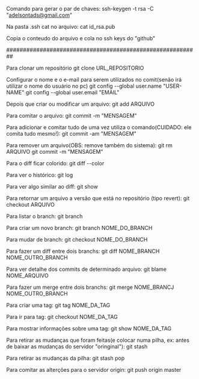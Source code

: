 Comando para gerar o par de chaves:
ssh-keygen -t rsa -C "adelsontads@gmail.com"

Na pasta .ssh cat no arquivo:
cat id_rsa.pub

Copia o conteudo do arquivo e cola no ssh keys do "github"

##########################################################

Para clonar um repositório
git clone URL_REPOSITORIO


Configurar o nome e o e-mail para serem utilizados no comit(senão irá utilizar o nome do usuário no pc)
git config --global user.name "USER-NAME"
git config --global user.email "EMAIL"


Depois que criar ou modificar um arquivo:
git add ARQUIVO


Para comitar o arquivo:
git commit -m "MENSAGEM"


Para adicionar e comitar tudo de uma vez utiliza o comando(CUIDADO: ele comita tudo mesmo!):
git commit -am "MENSAGEM"


Para remover um arquivo(OBS: remove também do sistema):
git rm ARQUIVO
git commit -m "MENSAGEM"


Para o diff ficar colorido:
git diff --color


Para ver o histórico:
git log


Para ver algo similar ao diff:
git show


Para retornar um arquivo a versão que está no repositório (tipo revert):
git checkout ARQUIVO


Para listar o branch:
git branch


Para criar um novo branch:
git branch NOME_DO_BRANCH


Para mudar de branch:
git checkout NOME_DO_BRANCH


Para fazer um diff entre dois branchs:
git diff NOME_BRANCH NOME_OUTRO_BRANCH


Para ver detalhe dos commits de determinado arquivo:
git blame NOME_ARQUIVO


Para fazer um merge entre dois branchs:
git merge NOME_BRANCJ NOME_OUTRO_BRANCH


Para criar uma tag:
git tag NOME_DA_TAG


Para ir para tag:
git checkout NOME_DA_TAG


Para mostrar informações sobre uma tag:
git show NOME_DA_TAG


Para retirar as mudanças que foram feitas(e colocar numa pilha, ex: antes de baixar as mudanças do servidor "oringinal"):
git stash


Para retirar as mudanças da pilha:
git stash pop


Para comitar as alterções para o servidor origin:
git push origin master

